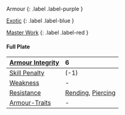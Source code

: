 Armour
{: .label .label-purple }

[Exotic](Game/Designing-Armour#Exotic)
{: .label .label-blue }

[Master Work](Game/Designing-Weapons#Master%20Work)
{: .label .label-red }

#### Full Plate

| [Armour Integrity](Game/Core/Armour#Armour%20Integrity)    | 6                                                                          |
| :--------------------------------------------------------- | :------------------------------------------------------------------------- |
| [Skill Penalty](Game/Core/Armour#Skill%20Penalty)          | (-1)                                                                       |
| [Weakness](Game/Core/Armour#Weakness%20and%20Resistance)   | -                                                                          |
| [Resistance](Game/Core/Armour#Weakness%20and%20Resistance) | [Rending](Game/Core/Injury#Rending), [Piercing](Game/Core/Injury#Piercing) |
| [Armour-Traits](Game/Core/Armour-Traits)                   | -                                                                          |
